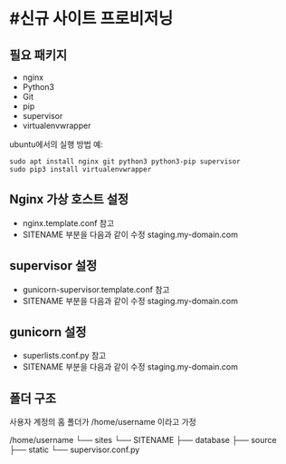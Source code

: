#신규 사이트 프로비저닝
========================

## 필요 패키지
* nginx
* Python3
* Git
* pip
* supervisor
* virtualenvwrapper

ubuntu에서의 실행 방법 예:

    sudo apt install nginx git python3 python3-pip supervisor
    sudo pip3 install virtualenvwrapper 

## Nginx 가상 호스트 설정

* nginx.template.conf 참고
* SITENAME 부분을 다음과 같이 수정 staging.my-domain.com

## supervisor 설정

* gunicorn-supervisor.template.conf 참고
* SITENAME 부분을 다음과 같이 수정 staging.my-domain.com

## gunicorn 설정 

* superlists.conf.py 참고
* SITENAME 부분을 다음과 같이 수정 staging.my-domain.com

## 폴더 구조
사용자 계정의 홈 폴더가 /home/username 이라고 가정

/home/username
└── sites
    └── SITENAME
        ├── database
        ├── source
        ├── static
        └── supervisor.conf.py
